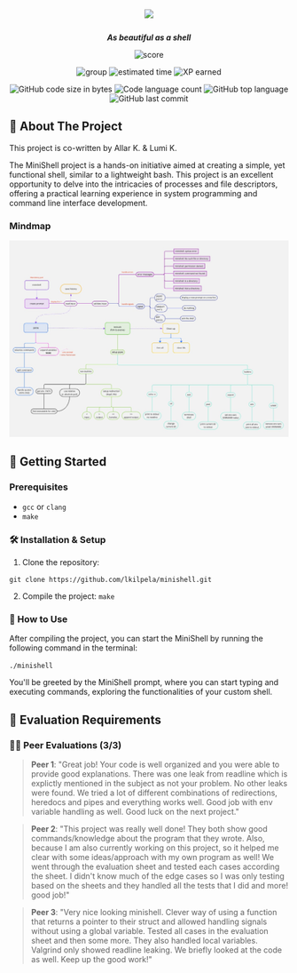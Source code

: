 <h1 align="center">
	<img src="https://github.com/lkilpela/42-project-badges/blob/main/badges/minishelle.png" />

</h1>

<p align="center">
	<b><i>As beautiful as a shell</i></b><br>
</p>

<p align="center">
    <img alt="score" src="https://img.shields.io/badge/score-101%2F100-brightgreen" />
<p align="center">
    <img alt="group" src="https://img.shields.io/badge/group-yellow" />
    <img alt="estimated time" src="https://img.shields.io/badge/estimation-210hours-blue" />
    <img alt="XP earned" src="https://img.shields.io/badge/XP-2814-orange" />
<p align="center">
	<img alt="GitHub code size in bytes" src="https://img.shields.io/github/languages/code-size/lkilpela/minishell?color=lightblue" />
	<img alt="Code language count" src="https://img.shields.io/github/languages/count/lkilpela/minishell?color=yellow" />
	<img alt="GitHub top language" src="https://img.shields.io/github/languages/top/lkilpela/minishell?color=blue" />
	<img alt="GitHub last commit" src="https://img.shields.io/github/last-commit/lkilpela/minishell?color=green" />
</p>

## 🐚 About The Project

This project is co-written by Allar K. & Lumi K.

The MiniShell project is a hands-on initiative aimed at creating a simple, yet functional shell, similar to a lightweight bash. This project is an excellent opportunity to delve into the intricacies of processes and file descriptors, offering a practical learning experience in system programming and command line interface development.

### Mindmap

![MindMap](doc/Mind_Maps.jpg "This is project mindmap")

## 🏁 Getting Started
### Prerequisites
- `gcc` or `clang`
- `make`

### 🛠️ Installation & Setup

1. Clone the repository: 
```
git clone https://github.com/lkilpela/minishell.git
```

2. Compile the project: `make`

### 🚀 How to Use

After compiling the project, you can start the MiniShell by running the following command in the terminal:

`./minishell`

You'll be greeted by the MiniShell prompt, where you can start typing and executing commands, exploring the functionalities of your custom shell.

## 📝 Evaluation Requirements


### 🧑‍💻 Peer Evaluations (3/3)

> **Peer 1**: "Great job! Your code is well organized and you were able to provide good explanations. There was one leak from readline which is explictly mentioned in the subject as not your problem. No other leaks were found. We tried a lot of different combinations of redirections, heredocs and pipes and everything works well. Good job with env variable handling as well. Good luck on the next project."

> **Peer 2**: "This project was really well done! They both show good commands/knowledge about the program that they wrote. Also, because I am also currently working on this project, so it helped me clear with some ideas/approach with my own program as well! We went through the evaluation sheet and tested each cases according the sheet. I didn't know much of the edge cases so I was only testing based on the sheets and they handled all the tests that I did and more! good job!"

> **Peer 3**: "Very nice looking minishell. Clever way of using a function that returns a pointer to their struct and allowed handling signals without using a global variable. Tested all cases in the evaluation sheet and then some more. They also handled local variables. Valgrind only showed readline leaking. We briefly looked at the code as well. Keep up the good work!"